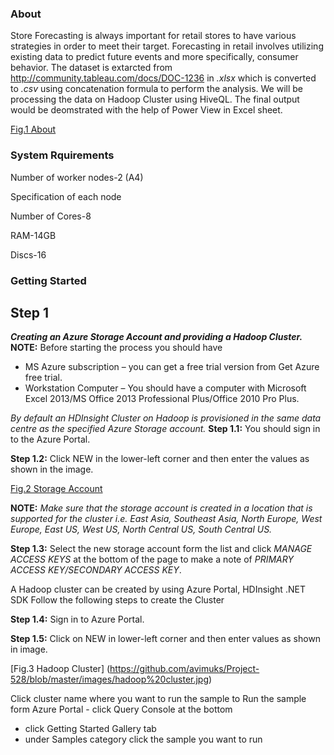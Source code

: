 ### About
Store Forecasting is always important for retail stores to have various strategies in order to meet their target. Forecasting in retail involves utilizing existing data to predict future events and more specifically, consumer behavior. The dataset is extarcted from http://community.tableau.com/docs/DOC-1236 in _.xlsx_ which is converted to _.csv_ using concatenation formula to perform the analysis. We will be processing the data on Hadoop Cluster using HiveQL. The final output would be deomstrated with the help of Power View in Excel sheet.

[Fig.1 About](https://github.com/avimuks/Project-528/blob/master/images/About.JPG)

### System Rquirements
Number of worker nodes-2 (A4)

Specification of each node

Number of Cores-8

RAM-14GB

Discs-16

### Getting Started

## Step 1

_**Creating an Azure Storage Account and providing a Hadoop Cluster.**_
**NOTE:** Before starting the process you should have
- MS Azure subscription – you can get a free trial version from Get Azure free trial.
- Workstation Computer – You should have a computer with Microsoft Excel 2013/MS Office 2013 Professional Plus/Office 2010 Pro Plus.

_By default an HDInsight Cluster on Hadoop is provisioned in the same data centre as the specified Azure Storage account._ 
**Step 1.1:** You should sign in to the Azure Portal.

**Step 1.2:** Click NEW in the lower-left corner and then enter the values as shown in the image.

[Fig.2 Storage Account](https://github.com/avimuks/Project-528/blob/master/images/storage%20account.jpg)

**NOTE:** _Make sure that the storage account is created in a location that is supported for the cluster i.e. East Asia, Southeast Asia, North Europe, West Europe, East US, West US, North Central US, South Central US._

**Step 1.3:** Select the new storage account form the list and click _MANAGE ACCESS KEYS_ at the bottom of the page to make a note of _PRIMARY ACCESS KEY/SECONDARY ACCESS KEY_.

A Hadoop cluster can be created by using Azure Portal, HDInsight .NET SDK Follow the following steps to create the Cluster

**Step 1.4:** Sign in to Azure Portal.

**Step 1.5:** Click on NEW in lower-left corner and then enter values as shown in image.

[Fig.3 Hadoop Cluster] (https://github.com/avimuks/Project-528/blob/master/images/hadoop%20cluster.jpg)

Click cluster name where you want to run the sample to Run the sample form Azure Portal - click Query Console at the bottom
- click Getting Started Gallery tab
- under Samples category click the sample you want to run

